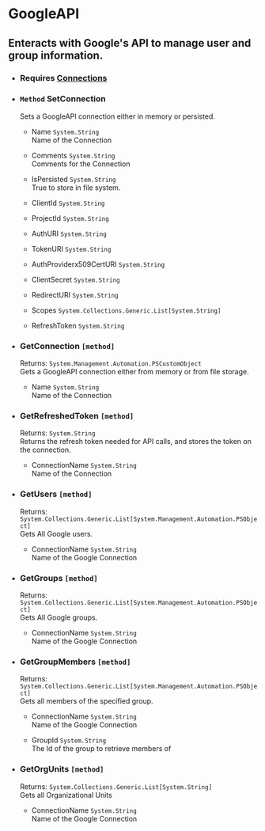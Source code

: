# GoogleAPI
## Enteracts with Google's API to manage user and group information.

- ### Requires [Connections](_Modules/Connections/README.md)  
- ### `Method` SetConnection
    Sets a GoogleAPI connection either in memory or persisted.  
    - Name `System.String`  
        Name of the Connection

    - Comments `System.String`  
        Comments for the Connection

    - IsPersisted `System.String`  
        True to store in file system.

    - ClientId `System.String`  
        

    - ProjectId `System.String`  
        

    - AuthURI `System.String`  
        

    - TokenURI `System.String`  
        

    - AuthProviderx509CertURI `System.String`  
        

    - ClientSecret `System.String`  
        

    - RedirectURI `System.String`  
        

    - Scopes `System.Collections.Generic.List[System.String]`  
        

    - RefreshToken `System.String`  
        

- ### GetConnection `[method]`
    Returns: `System.Management.Automation.PSCustomObject`  
    Gets a GoogleAPI connection either from memory or from file storage.  
    - Name `System.String`  
        Name of the Connection

- ### GetRefreshedToken `[method]`
    Returns: `System.String`  
    Returns the refresh token needed for API calls, and stores the token on the connection.  
    - ConnectionName `System.String`  
        Name of the Connection

- ### GetUsers `[method]`
    Returns: `System.Collections.Generic.List[System.Management.Automation.PSObject]`  
    Gets All Google users.  
    - ConnectionName `System.String`  
        Name of the Google Connection

- ### GetGroups `[method]`
    Returns: `System.Collections.Generic.List[System.Management.Automation.PSObject]`  
    Gets All Google groups.  
    - ConnectionName `System.String`  
        Name of the Google Connection

- ### GetGroupMembers `[method]`
    Returns: `System.Collections.Generic.List[System.Management.Automation.PSObject]`  
    Gets all members of the specified group.  
    - ConnectionName `System.String`  
        Name of the Google Connection

    - GroupId `System.String`  
        The Id of the group to retrieve members of

- ### GetOrgUnits `[method]`
    Returns: `System.Collections.Generic.List[System.String]`  
    Gets all Organizational Units  
    - ConnectionName `System.String`  
        Name of the Google Connection

